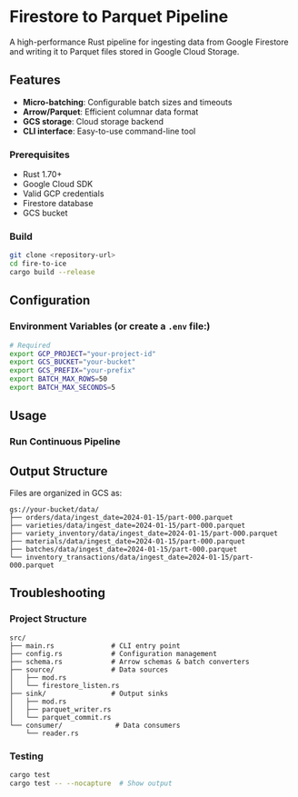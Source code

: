 # Firestore to Parquet Pipeline

A high-performance Rust pipeline for ingesting data from Google Firestore and writing it to Parquet files stored in Google Cloud Storage.

## Features

- **Micro-batching**: Configurable batch sizes and timeouts
- **Arrow/Parquet**: Efficient columnar data format
- **GCS storage**: Cloud storage backend
- **CLI interface**: Easy-to-use command-line tool

### Prerequisites

- Rust 1.70+
- Google Cloud SDK
- Valid GCP credentials
- Firestore database
- GCS bucket

### Build

```bash
git clone <repository-url>
cd fire-to-ice
cargo build --release
```

## Configuration

### Environment Variables (or create a `.env` file:)

```bash
# Required
export GCP_PROJECT="your-project-id"
export GCS_BUCKET="your-bucket"
export GCS_PREFIX="your-prefix"
export BATCH_MAX_ROWS=50
export BATCH_MAX_SECONDS=5
```

## Usage

### Run Continuous Pipeline


## Output Structure

Files are organized in GCS as:
```
gs://your-bucket/data/
├── orders/data/ingest_date=2024-01-15/part-000.parquet
├── varieties/data/ingest_date=2024-01-15/part-000.parquet
├── variety_inventory/data/ingest_date=2024-01-15/part-000.parquet
├── materials/data/ingest_date=2024-01-15/part-000.parquet
├── batches/data/ingest_date=2024-01-15/part-000.parquet
└── inventory_transactions/data/ingest_date=2024-01-15/part-000.parquet
```

## Troubleshooting

### Project Structure

```
src/
├── main.rs              # CLI entry point
├── config.rs            # Configuration management
├── schema.rs            # Arrow schemas & batch converters
├── source/              # Data sources
│   ├── mod.rs
│   └── firestore_listen.rs
├── sink/                # Output sinks
│   ├── mod.rs
│   ├── parquet_writer.rs
│   └── parquet_commit.rs
└── consumer/             # Data consumers
    └── reader.rs
```

### Testing

```bash
cargo test
cargo test -- --nocapture  # Show output
```
